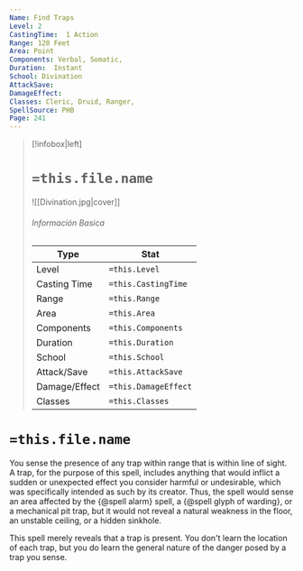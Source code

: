 ```yaml
---
Name: Find Traps
Level: 2
CastingTime:  1 Action 
Range: 120 Feet
Area: Point
Components: Verbal, Somatic, 
Duration:  Instant  
School: Divination
AttackSave: 
DamageEffect: 
Classes: Cleric, Druid, Ranger, 
SpellSource: PHB
Page: 241
---
```


>[!infobox|left]
># `=this.file.name`
>![[Divination.jpg|cover]]
> ###### Información Basica
> Type |  Stat |
> ---|---|
> Level | `=this.Level` |
> Casting Time | `=this.CastingTime` |
> Range | `=this.Range` |
> Area | `=this.Area` |
> Components | `=this.Components` |
> Duration | `=this.Duration` |
> School | `=this.School` |
> Attack/Save | `=this.AttackSave` |
> Damage/Effect | `=this.DamageEffect` |
> Classes | `=this.Classes` |

# `=this.file.name`
You sense the presence of any trap within range that is within line of sight. A trap, for the purpose of this spell, includes anything that would inflict a sudden or unexpected effect you consider harmful or undesirable, which was specifically intended as such by its creator. Thus, the spell would sense an area affected by the {@spell alarm} spell, a {@spell glyph of warding}, or a mechanical pit trap, but it would not reveal a natural weakness in the floor, an unstable ceiling, or a hidden sinkhole.

This spell merely reveals that a trap is present. You don&#x27;t learn the location of each trap, but you do learn the general nature of the danger posed by a trap you sense.



 


 


